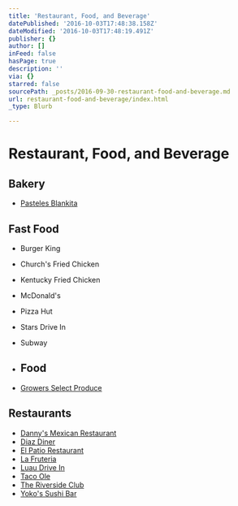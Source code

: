 ```yaml
---
title: 'Restaurant, Food, and Beverage'
datePublished: '2016-10-03T17:48:38.158Z'
dateModified: '2016-10-03T17:48:19.491Z'
publisher: {}
author: []
inFeed: false
hasPage: true
description: ''
via: {}
starred: false
sourcePath: _posts/2016-09-30-restaurant-food-and-beverage.md
url: restaurant-food-and-beverage/index.html
_type: Blurb

---
```

# Restaurant, Food, and Beverage

## Bakery

* [Pasteles Blankita][0]

## Fast Food

* Burger King
* Church's Fried Chicken
* Kentucky Fried Chicken
* McDonald's
* Pizza Hut
* Stars Drive In
* Subway
* ## Food

* [Growers Select Produce][1]

## Restaurants

* [Danny's Mexican Restaurant][2]
* [Diaz Diner][3]
* [El Patio Restaurant][4]
* [La Fruteria][5]
* [Luau Drive In][6]
* [Taco Ole][7]
* [The Riverside Club][8]
* [Yoko's Sushi Bar][9]

[0]: http://www.pastelesblankita.com/ "Pasteles Blankita"
[1]: http://directory.missionchamber.com/listing/growers-select-produce-inc/ "Growers Select Produce"
[2]: https://www.facebook.com/Dannys-Mexican-Restaurant-126251037393158/ "Danny's Mexican Restaurant - Facebook"
[3]: https://www.facebook.com/DiazDiner/ "Diaz Diner on Facebook"
[4]: https://www.facebook.com/pages/El-Patio-Restaurant/117363861616716 "El Patio Restaurant - Facebook"
[5]: https://www.facebook.com/La-Fruteria-100415396723373/ "La Fruteria"
[6]: https://www.facebook.com/pages/Luau-Drive-Inn/116287918400110 "Luau Drive In Restaurant"
[7]: http://mytacoole.com/ "Taco Ole"
[8]: http://www.ontheriver.net/ "The Riverside Club"
[9]: http://www.yokossushibar.com/ "Yoko's Sushi Bar"